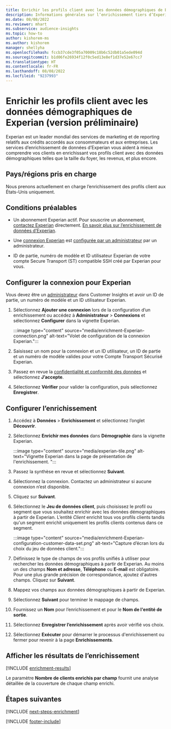 ```yaml
---
title: Enrichir les profils client avec les données démographiques de Experian (version préliminaire)
description: Informations générales sur l’enrichissement tiers d’Experian.
ms.date: 08/08/2022
ms.reviewer: mhart
ms.subservice: audience-insights
ms.topic: how-to
author: kishorem-ms
ms.author: kishorem
manager: shellyha
ms.openlocfilehash: fccb37cde3f05a70009c18b6c52db01a5ede094d
ms.sourcegitcommit: b1d06fe26934f12f0c5ed13e8ef1d37e52e67cc7
ms.translationtype: HT
ms.contentlocale: fr-FR
ms.lasthandoff: 08/08/2022
ms.locfileid: "9237993"
---
```

# <a name="enrich-customer-profiles-with-demographics-from-experian-preview"></a>Enrichir les profils client avec les données démographiques de Experian (version préliminaire)

Experian est un leader mondial des services de marketing et de reporting relatifs aux crédits accordés aux consommateurs et aux entreprises. Les services d’enrichissement de données d’Experian vous aident à mieux comprendre vos clients en enrichissant vos profils client avec des données démographiques telles que la taille du foyer, les revenus, et plus encore.

## <a name="supported-countriesregions"></a>Pays/régions pris en charge

Nous prenons actuellement en charge l’enrichissement des profils client aux États-Unis uniquement.

## <a name="prerequisites"></a>Conditions préalables

- Un abonnement Experian actif. Pour souscrire un abonnement, [contactez Experian](https://www.experian.com/marketing-services/contact) directement. [En savoir plus sur l’enrichissement de données d’Experian](https://www.experian.com/marketing-services/microsoft?cmpid=ems_web_mci_cdppage).

- Une [connexion Experian](connections.md) est [configurée par un administrateur](#configure-the-connection-for-experian) par un administrateur.

- ID de partie, numéro de modèle et ID utilisateur Experian de votre compte Secure Transport (ST) compatible SSH créé par Experian pour vous.

## <a name="configure-the-connection-for-experian"></a>Configurer la connexion pour Experian

Vous devez être un [administrateur](permissions.md#admin) dans Customer Insights et avoir un ID de partie, un numéro de modèle et un ID utilisateur Experian.

1. Sélectionnez **Ajouter une connexion** lors de la configuration d’un enrichissement ou accédez à **Administrateur** > **Connexions** et sélectionnez **Configurer** dans la vignette Experian.

   :::image type="content" source="media/enrichment-Experian-connection.png" alt-text="Volet de configuration de la connexion Experian.":::

1. Saisissez un nom pour la connexion et un ID utilisateur, un ID de partie et un numéro de modèle valides pour votre Compte Transport Sécurisé Experian.

1. Passez en revue la [confidentialité et conformité des données](connections.md#data-privacy-and-compliance) et sélectionnez **J’accepte**.

1. Sélectionnez **Vérifier** pour valider la configuration, puis sélectionnez **Enregistrer**.

## <a name="configure-the-enrichment"></a>Configurer l’enrichissement

1. Accédez à **Données** > **Enrichissement** et sélectionnez l’onglet **Découvrir**.

1. Sélectionnez **Enrichir mes données** dans **Démographie** dans la vignette Experian.

   :::image type="content" source="media/experian-tile.png" alt-text="Vignette Experian dans la page de présentation de l'enrichissement. ":::

1. Passez la synthèse en revue et sélectionnez **Suivant**.

1. Sélectionnez la connexion. Contactez un administrateur si aucune connexion n’est disponible.

1. Cliquez sur **Suivant**.

1. Sélectionnez le **Jeu de données client**, puis choisissez le profil ou segment que vous souhaitez enrichir avec les données démographiques à partir de Experian. L’entité *Client* enrichit tous vos profils clients tandis qu'un segment enrichit uniquement les profils clients contenus dans ce segment.

    :::image type="content" source="media/enrichment-Experian-configuration-customer-data-set.png" alt-text="Capture d’écran lors du choix du jeu de données client.":::

1. Définissez le type de champs de vos profils unifiés à utiliser pour rechercher les données démographiques à partir de Experian. Au moins un des champs **Nom et adresse**, **Téléphone** ou **E-mail** est obligatoire. Pour une plus grande précision de correspondance, ajoutez d'autres champs. Cliquez sur **Suivant**.

1. Mappez vos champs aux données démographiques à partir de Experian.

1. Sélectionnez **Suivant** pour terminer le mappage de champs.

1. Fournissez un **Nom** pour l’enrichissement et pour le **Nom de l'entité de sortie**.

1. Sélectionnez **Enregistrer l’enrichissement** après avoir vérifié vos choix.

1. Sélectionnez **Exécuter** pour démarrer le processus d'enrichissement ou fermer pour revenir à la page **Enrichissements**.

## <a name="view-enrichment-results"></a>Afficher les résultats de l’enrichissement

[!INCLUDE [enrichment-results](includes/enrichment-results.md)]

Le paramètre **Nombre de clients enrichis par champ** fournit une analyse détaillée de la couverture de chaque champ enrichi.

## <a name="next-steps"></a>Étapes suivantes

[!INCLUDE [next-steps-enrichment](includes/next-steps-enrichment.md)]

[!INCLUDE [footer-include](includes/footer-banner.md)]
